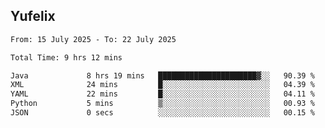 ## Yufelix

<!--START_SECTION:waka-->

```txt
From: 15 July 2025 - To: 22 July 2025

Total Time: 9 hrs 12 mins

Java             8 hrs 19 mins   ██████████████████████▓░░   90.39 %
XML              24 mins         █░░░░░░░░░░░░░░░░░░░░░░░░   04.39 %
YAML             22 mins         █░░░░░░░░░░░░░░░░░░░░░░░░   04.11 %
Python           5 mins          ▒░░░░░░░░░░░░░░░░░░░░░░░░   00.93 %
JSON             0 secs          ░░░░░░░░░░░░░░░░░░░░░░░░░   00.15 %
```

<!--END_SECTION:waka-->

